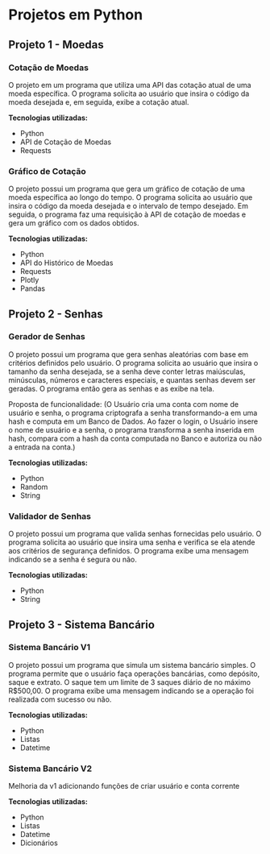 # Projetos em Python

## Projeto 1 - Moedas

### Cotação de Moedas

O projeto em um programa que utiliza uma API das cotação atual de uma moeda específica. O programa solicita ao usuário que insira o código da moeda desejada e, em seguida, exibe a cotação atual.

**Tecnologias utilizadas:**
- Python
- API de Cotação de Moedas
- Requests

### Gráfico de Cotação

O projeto possui um programa que gera um gráfico de cotação de uma moeda específica ao longo do tempo. O programa solicita ao usuário que insira o código da moeda desejada e o intervalo de tempo desejado. Em seguida, o programa faz uma requisição à API de cotação de moedas e gera um gráfico com os dados obtidos.

**Tecnologias utilizadas:**
- Python
- API do Histórico de Moedas
- Requests
- Plotly
- Pandas

## Projeto 2 - Senhas

### Gerador de Senhas

O projeto possui um programa que gera senhas aleatórias com base em critérios definidos pelo usuário. O programa solicita ao usuário que insira o tamanho da senha desejada, se a senha deve conter letras maiúsculas, minúsculas, números e caracteres especiais, e quantas senhas devem ser geradas. O programa então gera as senhas e as exibe na tela.

Proposta de funcionalidade:
(O Usuário cria uma conta com nome de usuário e senha, o programa criptografa a senha transformando-a em uma hash e computa em um Banco de Dados. Ao fazer o login, o Usuário insere o nome de usuário e a senha, o programa transforma a senha inserida em hash, compara com a hash da conta computada no Banco e autoriza ou não a entrada na conta.)

**Tecnologias utilizadas:**
- Python
- Random
- String

### Validador de Senhas

O projeto possui um programa que valida senhas fornecidas pelo usuário. O programa solicita ao usuário que insira uma senha e verifica se ela atende aos critérios de segurança definidos. O programa exibe uma mensagem indicando se a senha é segura ou não.

**Tecnologias utilizadas:**
- Python
- String

## Projeto 3 - Sistema Bancário

### Sistema Bancário V1

O projeto possui um programa que simula um sistema bancário simples. O programa permite que o usuário faça operações bancárias, como depósito, saque e extrato. O saque tem um limite de 3 saques diário de no máximo R$500,00. O programa exibe uma mensagem indicando se a operação foi realizada com sucesso ou não.

**Tecnologias utilizadas:**
- Python
- Listas
- Datetime

### Sistema Bancário V2

Melhoria da v1 adicionando funções de criar usuário e conta corrente

**Tecnologias utilizadas:**
- Python
- Listas
- Datetime
- Dicionários
